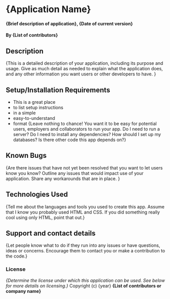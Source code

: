 # {Application Name}
#### {Brief description of application}, {Date of current version}
#### By **{List of contributors}**
## Description
{This is a detailed description of your application, including its purpose and usage.  Give as much detail as needed to explain what the application does, and any other information you want users or other developers to have. }
## Setup/Installation Requirements
* This is a great place
* to list setup instructions
* in a simple
* easy-to-understand
* format
{Leave nothing to chance! You want it to be easy for potential users, employers and collaborators to run your app. Do I need to run a server? Do I need to install any dependencies? How should I set up my databases? Is there other code this app depends on?}
## Known Bugs
{Are there issues that have not yet been resolved that you want to let users know you know? Outline any issues that would impact use of your application. Share any workarounds that are in place. }
## Technologies Used
{Tell me about the languages and tools you used to create this app. Assume that I know you probably used HTML and CSS. If you did something really cool using only HTML, point that out.}
## Support and contact details
{Let people know what to do if they run into any issues or have questions, ideas or concerns.  Encourage them to contact you or make a contribution to the code.}
### License
*{Determine the license under which this application can be used.  See below for more details on licensing.}*
Copyright (c) {year} **{List of contributors or company name}**
  
